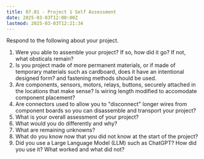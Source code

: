 ```yaml
---
title: 07.01 - Project 1 Self Assessment
date: 2025-03-03T12:00:00Z
lastmod: 2025-03-03T12:21:34
---
```


Respond to the following about your project.

1. Were you able to assemble your project? If so, how did it go? If not, what obsticals remain?
2. Is you project made of more permanent materials, or if made of temporary materials such as cardboard, does it have an intentional designed form? and fastening methods should be used.
3. Are components, sensors, motors, relays, buttons, securely attached in the locations that make sense? Is wiring length modified to accomodate component placement?
4. Are connectors used to allow you to "disconnect" longer wires from component boards so you can disassemble and transport your project?
5. What is your overall assessment of your project?
6. What would you do differently and why?
7. What are remaining unknowns?
8. What do you know now that you did not know at the start of the project?
9. Did you use a Large Language Model (LLM) such as ChatGPT? How did you use it? What worked and what did not?
